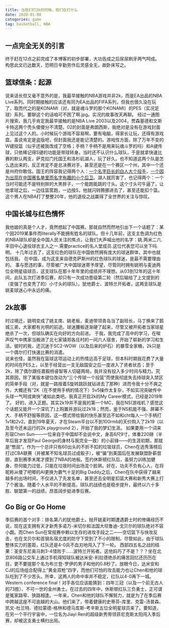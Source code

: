 ```yaml
---
title: 当我们打2k的时候，我们在打什么
date: 2020-01-08
catogories: game
tag: basketball, NBA
---
```


## 一点完全无关的引言  
终于赶在12点之前完成了本博客的初步部署，大功告成之后尿尿刷牙两气呵成。构思此文已达数天，恐明日辛勤劳作后灵感全无，故卧床写之。

## 篮球信条：起源
说来话长但又毫不意外的是，我最早接触的NBA游戏并非2k，而是EA出品的NBA Live系列。同时期接触的应该还有同为EA出品的FIFA系列，但我也很久没在玩了，取而代之的是KONAMI（对，就是魂斗罗的那个KONAMI）的PES（实况足球）系列。要聊这个的话咱可不困了啊.jpg。实况的故事改天再聊。
经过一通图片搜索，我几乎肯定我最早接触的是NBA Live 2003以及2004，贾森基德和文斯卡特这两个秃头傻傻分不清楚。02的封面是弗朗西斯，我绝对是没有在游戏封面上见过这个人的。小时候玩个游戏不容易啊，要有电脑，得家长让玩，还得有游戏盘。虽说肯定是盗版吧，但封面我还是能记清楚的。游戏性方面，除了万年不变的W键投篮（似乎还被我改成了空格；手柄？手柄不是用来玩魂斗罗的吗）和A键传球，只依稀记得S键的功能是带球转身。当时还不认识什么球队，于是就拿快速比赛的默认两支，萨克拉门托国王和洛杉矶湖人，玩了好久。也不知道这两个队是怎么选出来的，反正肯定不是总决赛对手，甚至还是在一个赛区一个州，其中一个还是州府你敢信。国王的阵容我记得两个人：[一个名字巨长的白人大个投手](https://en.wikipedia.org/wiki/Peja_Stojakovi%C4%87)，[一个因为出现在中国赛名单里而名字有趣的小个后卫](https://en.wikipedia.org/wiki/Mike_Bibby)。湖人就厉害了，也记得两个：一个当时可能还不是特别胖的大黑胖子，一个能跑能跳的寸头。这个寸头可牛逼了，让他拿球之后，一边往篮筐跑，一边按S，他就闪转腾挪进去了，甚至还能扣个篮。这个男人在NBA打了整整20年，他的退役之战赢得了全世界的关注与惊叹。

## 中国长城与红色情怀
我他娘的真是个人才，竟然想起了中国赛。那就自然而然地引出下一个话题了：某个因2019某事件而literally不能拥有姓名的球队。但十几年前，这支主色调为红色的NBA球队却是全中国人民关注的焦点，让我们大声喊出他的名字：姚.两米二六.丰田中心退役球衣主人之一.需要practice的名人堂成员.这位代表您可以坐下吗.明。
十几年过去了，这支红色的球队在中国依然拥有庞大的球迷群体，其中也就包括我。
在中国，成为这支来自德克萨斯州的红色球队的球迷，是最不需要理由的。
事与愿违的事，尽管被广大中国球迷寄予厚望，尽管同时拥有姚明与麦迪两位全明星级球员，这支球队在那十年年里的成绩并不理想。从03到12年的这十年间，此队五次打进季后赛，却只有一次成功晋级第二轮（然后输给了上文提到的（变强了也变秃了的）小寸头的球队）。犹他爵士、波特兰开拓者，这两支球队是姚麦球迷心中永远的痛。

## 2k故事
时过境迁，姚明变成了姚主席、姚老板，麦迪带领青岛当了副班长，马丁换来了鹅城三弟，大家都有光明的前途。球迷腰板逐渐硬了起来，尽管又被开拓者当家球星绝杀了一次，但球队确实在向好的方向前进。
于我，我完成了高中的学习，在唉声叹气中携家当搬进了北七家镇郑各庄村的一间六人宿舍，开始了崭新的学习和生活。彼时的我，还沉迷于SC2-WOW（以及后来的炉石）的暴雪全家桶，2k只是一个偶尔打打快速比赛的消遣。  
说来也怪，虽然我在篮球这项运动上的热情远高于足球，但本科时期我花费了大量的时间在PES上，以至于经营出一支无敌国安之后一度进入了贤者状态；至于2k，除了偶尔跟任嘉毅杨睿智等人切磋两局，我并没有投入多少时间与精力。究其原因，除了某版本键位改动为“三个传球一个投篮”而使我彻底失去持球突入禁区的简单手段（对，就是一路按着S旋转跳跃就钻进去了那种）进而令我十分不爽之外，大概还有“2K（在不使用手柄的情况下）5v5操作太复杂，不如实况突破传中头球一气呵成爽快”诸如此类吧。我真正开启2k的My Career模式，已经是2019年了。
好的，进入正题。其实2k19并不是我的第一个MC，我在NS(游戏机？感觉这个话题又能开一个深坑了)上购置并游玩过2k18；然而，鉴于NS机能不强、屏幕不大、手柄不舒服等原因，这一模式带给我的快乐甚至远不如和cht每人一个手柄打1v1和2v2。直到19年夏天，才在Steam平台以不到100rmb的天价购入了2k19（以及至今还未运行的2k playground 2），开始了我的梦幻生涯。
如果要用一个词来形容Chen Sun——一位来自于中国却不会说中文，身高6尺9寸，体重220磅（半年后我才发现Paul George的身材与我完全一致）的小前锋——的生涯初期，那就是“憋屈”。作为一个总评只有60出头的不折不扣的垃圾球员，Chen在选秀落榜后打过CBA联赛（并被某不知名球员过成骰子），被“骗”到美国后在发展联盟卧薪尝胆，直到赛季末尾才摸到了NBA的地板。签约休斯顿红队后，虽努力训练加健身，奈何能力过低，只能在垃圾时间出场混个脸熟。好在，功夫不负有心人，在将昵称从傻了吧唧的AI更换为霸气十足的Big Daddy之后，Chen在队中获得了越来越多的出场时间，不仅进入了先发名单，甚至还去全明星扣篮大赛和新秀大赛上打了个酱油。随着个人水平的不断提高，球队的战绩也是稳步提升，最终以六十多胜、联盟第一的战绩，昂首阔步挺进季后赛。

## Go Big or Go Home 
季后赛的首个对手：排名第八的犹他爵士。抛开姚麦时期遭遇爵士时的惨痛经历不说，现在这支拥有天才新秀多诺万-米切尔和法国大坝鲁迪-戈贝尔的球队绝对不容小觑。而Chen Sun在常规赛中赖以生存的进攻手段之二——空切篮下与快攻反击，也在戈贝尔和首钢名宿尤度的防守下受到了不小的限制。尽管如此，由于球队整体实力的差距，红队还是4-0兵不血刃地闯入了下一轮。
西部四五名之战的结果：圣安东尼奥马刺3-4惜败于……波特兰开拓者。这他妈巧了不是？？？坐在北京806路公交车上通过手机得知球队被达米安-利拉德绝杀的痛苦回忆还历历在目，更不要提那个名为布兰登-罗伊的男子和他的0.8秒了。放眼今日，达米安和CJ的后场组合配得上“黄金双枪”四字，而他们可怕的攻击能力也让Chen和他的球队吃到了不少苦头。所幸，这两人的命中率并不稳定，红队以4-0再下一城。
Western conference final！对手各位应该能猜到：四年三冠（以及一个前无古人的73胜）、不可一世的金州勇士。在过去的四年中，休斯顿红队三负勇士，正可谓是冤家路窄、狭路相逢。一年来，Chen和他的球队不懈努力，就是为了在季后赛中跨越这座不可逾越的大山。他们来了，带着健康的史蒂芬-库里、克雷-汤普森、凯文-杜兰特、德拉蒙德-格林和德马库斯-考辛斯五位全明星球员来了。要知道，在另一个平行宇宙中，一位名为Jiayi Ren的超级新秀带领菲尼克斯太阳闯入季后赛，却被这支勇士横扫出局。